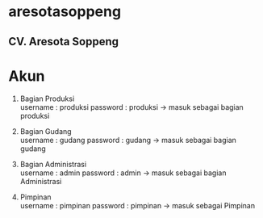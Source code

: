 # aresotasoppeng
CV. Aresota Soppeng
---------------------

# Akun
1. Bagian Produksi  
   username : produksi
   password : produksi
   -> masuk sebagai bagian produksi

2. Bagian Gudang  
   username : gudang
   password : gudang
   -> masuk sebagai bagian gudang

3. Bagian Administrasi  
   username : admin
   password : admin
   -> masuk sebagai bagian Administrasi

4. Pimpinan  
   username : pimpinan
   password : pimpinan
  -> masuk sebagai Pimpinan


      
